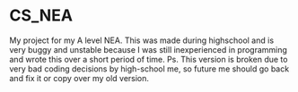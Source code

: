 # CS_NEA
My project for my A level NEA. This was made during highschool and is very buggy and unstable because I was still inexperienced in programming and wrote this over a short period of time. Ps. This version is broken due to very bad coding decisions by high-school me, so future me should go back and fix it or copy over my old version.
